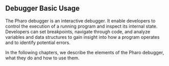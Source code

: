 ## Debugger Basic Usage

The Pharo debugger is an interactive debugger.
It enable developers to control the execution of a running program and inspect its internal state.
Developers can set breakpoints, navigate through code, and analyze variables and data structures to gain insight into how a program operates and to identify potential errors.

In the following chapters, we describe the elements of the Pharo debugger, what they do and how to use them.

<!inputFile|path=opening-a-debugger.md!>

<!inputFile|path=elements-of-the-debugger.md!>

<!inputFile|path=debugger-actions.md!>

<!inputFile|path=halts-breakpoints.md!>